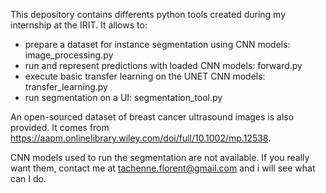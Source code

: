 This depository contains differents python tools created during my internship at the IRIT. It allows to:
- prepare a dataset for instance segmentation using CNN models: image_processing.py
- run and represent predictions with loaded CNN models: forward.py
- execute basic transfer learning on the UNET CNN models: transfer_learning.py
- run segmentation on a UI: segmentation_tool.py 

An open-sourced dataset of breast cancer ultrasound images is also provided. It comes from https://aapm.onlinelibrary.wiley.com/doi/full/10.1002/mp.12538. 

CNN models used to run the segmentation are not available. If you really want them, contact me at tachenne.florent@gmail.com and i will see what can I do. 
